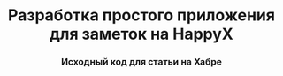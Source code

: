 <div align="center">

# Разработка простого приложения для заметок на HappyX
### Исходный код для статьи на Хабре

</div>
